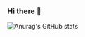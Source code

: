 ### Hi there 👋

![Anurag's GitHub stats](https://github-readme-stats.vercel.app/api?username=uhcho2020&show_icons=true&theme=gruvbox)
<!--
**uhcho2020/uhcho2020** is a ✨ _special_ ✨ repository because its `README.md` (this file) appears on your GitHub profile.

[![Solved.ac
프로필](http://mazassumnida.wtf/api/v2/generate_badge?boj=uhcho2020)](https://solved.ac/uhcho2020)


Here are some ideas to get you started:

- 🔭 I’m currently working on ...
- 🌱 I’m currently learning ...
- 👯 I’m looking to collaborate on ...
- 🤔 I’m looking for help with ...
- 💬 Ask me about ...
- 📫 How to reach me: ...
- 😄 Pronouns: ...
- ⚡ Fun fact: ...
-->
